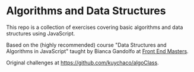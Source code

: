 # Algorithms and Data Structures

This repo is a collection of exercises covering basic algorithms and data structures using JavaScript.

Based on the (highly recommended) course "Data Structures and Algorithms in JavaScript" taught by Bianca Gandolfo at [Front End Masters](https://frontendmasters.com/).

Original challenges at <https://github.com/kuychaco/algoClass>.
